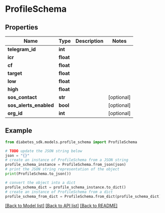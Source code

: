 # ProfileSchema


## Properties

Name | Type | Description | Notes
------------ | ------------- | ------------- | -------------
**telegram_id** | **int** |  | 
**icr** | **float** |  | 
**cf** | **float** |  | 
**target** | **float** |  | 
**low** | **float** |  | 
**high** | **float** |  | 
**sos_contact** | **str** |  | [optional] 
**sos_alerts_enabled** | **bool** |  | [optional] 
**org_id** | **int** |  | [optional] 

## Example

```python
from diabetes_sdk.models.profile_schema import ProfileSchema

# TODO update the JSON string below
json = "{}"
# create an instance of ProfileSchema from a JSON string
profile_schema_instance = ProfileSchema.from_json(json)
# print the JSON string representation of the object
print(ProfileSchema.to_json())

# convert the object into a dict
profile_schema_dict = profile_schema_instance.to_dict()
# create an instance of ProfileSchema from a dict
profile_schema_from_dict = ProfileSchema.from_dict(profile_schema_dict)
```
[[Back to Model list]](../README.md#documentation-for-models) [[Back to API list]](../README.md#documentation-for-api-endpoints) [[Back to README]](../README.md)



